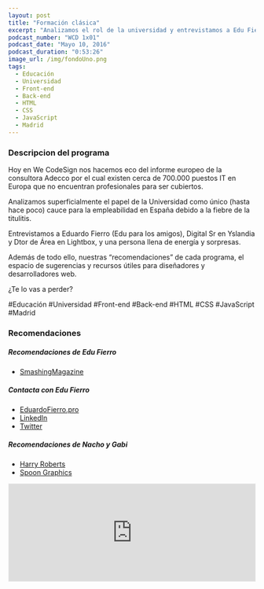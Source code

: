 ```yaml
---
layout: post
title: "Formación clásica"
excerpt: "Analizamos el rol de la universidad y entrevistamos a Edu Fierro, Digital Sr en Yslandia y docente en Lightbox."
podcast_number: "WCD 1x01"
podcast_date: "Mayo 10, 2016"
podcast_duration: "0:53:26"
image_url: /img/fondoUno.png
tags: 
  - Educación
  - Universidad
  - Front-end
  - Back-end
  - HTML
  - CSS
  - JavaScript
  - Madrid
---
```


<h3 class="post-title  post-heading">Descripcion del programa</h3>

Hoy en We CodeSign nos hacemos eco del informe europeo de la consultora Adecco por el cual existen cerca de 700.000 puestos IT en Europa que no encuentran profesionales para ser cubiertos.
 
Analizamos superficialmente el papel de la Universidad como único (hasta hace poco) cauce para la empleabilidad en España debido a la fiebre de la titulitis.
 
Entrevistamos a Eduardo Fierro (Edu para los amigos), Digital Sr en Yslandia y Dtor de Área en Lightbox, y una persona llena de energía y sorpresas.
 
Además de todo ello, nuestras “recomendaciones” de cada programa, el espacio de sugerencias y recursos útiles para diseñadores y desarrolladores web.
 
¿Te lo vas a perder?

<div class="rule"></div>

  #Educación #Universidad #Front-end #Back-end #HTML #CSS #JavaScript #Madrid

<div class="rule"></div>

<h3 class="post-title  post-heading">Recomendaciones</h3>

##### Recomendaciones de Edu Fierro

<ul>
    <li><a class="recomendacion" href="https://www.smashingmagazine.com">SmashingMagazine</a></li>
</ul>


##### Contacta con Edu Fierro

<ul>
    <li><a class="recomendacion" href="http://eduardofierro.pro/index.php">EduardoFierro.pro</a></li>
    <li><a class="recomendacion" href="https://www.linkedin.com/in/eduardofierrog">LinkedIn</a></li>
    <li><a class="recomendacion" href="https://twitter.com/eduardofierrogo">Twitter</a></li>
</ul>

##### Recomendaciones de Nacho y Gabi

<ul>
    <li><a class="recomendacion" href="http://csswizardry.com">Harry Roberts</a></li>
    <li><a class="recomendacion" href="http://blog.spoongraphics.co.uk/">Spoon Graphics</a></li>
</ul>

<div class="rule"></div>

<iframe id='audio_11522333' frameborder='0' allowfullscreen='' scrolling='no' height='200' style='border:1px solid #EEE; box-sizing:border-box; width:100%;' src="https://www.ivoox.com/player_ej_11522333_4_1.html?c1=ff6600"></iframe>